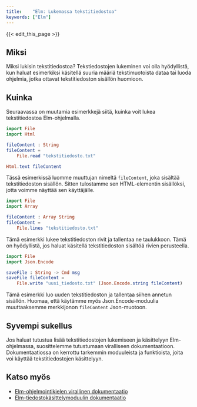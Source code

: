 ```yaml
---
title:    "Elm: Lukemassa tekstitiedostoa"
keywords: ["Elm"]
---
```


{{< edit_this_page >}}

## Miksi

Miksi lukisin tekstitiedostoa? Tekstiedostojen lukeminen voi olla hyödyllistä, kun haluat esimerkiksi käsitellä suuria määriä tekstimuotoista dataa tai luoda ohjelmia, jotka ottavat tekstitiedoston sisällön huomioon.

## Kuinka

Seuraavassa on muutamia esimerkkejä siitä, kuinka voit lukea tekstitiedostoa Elm-ohjelmalla.

```elm
import File
import Html

fileContent : String
fileContent =
    File.read "tekstitiedosto.txt"

Html.text fileContent

```

Tässä esimerkissä luomme muuttujan nimeltä `fileContent`, joka sisältää tekstitiedoston sisällön. Sitten tulostamme sen HTML-elementin sisällöksi, jotta voimme näyttää sen käyttäjälle.

```elm
import File
import Array

fileContent : Array String
fileContent =
    File.lines "tekstitiedosto.txt"

```

Tämä esimerkki lukee tekstitiedoston rivit ja tallentaa ne taulukkoon. Tämä on hyödyllistä, jos haluat käsitellä tekstitiedoston sisältöä rivien perusteella.

```elm
import File
import Json.Encode

saveFile : String -> Cmd msg
saveFile fileContent =
    File.write "uusi_tiedosto.txt" (Json.Encode.string fileContent)

```

Tämä esimerkki luo uuden tekstitiedoston ja tallentaa siihen annetun sisällön. Huomaa, että käytämme myös Json.Encode-moduulia muuttaaksemme merkkijonon `fileContent` Json-muotoon.

## Syvempi sukellus

Jos haluat tutustua lisää tekstitiedostojen lukemiseen ja käsittelyyn Elm-ohjelmassa, suosittelemme tutustumaan viralliseen dokumentaatioon. Dokumentaatiossa on kerrottu tarkemmin moduuleista ja funktioista, joita voi käyttää tekstitiedostojen käsittelyyn.

## Katso myös

- [Elm-ohjelmointikielen virallinen dokumentaatio](https://guide.elm-lang.org/)
- [Elm-tiedostokäsittelymoduulin dokumentaatio](https://package.elm-lang.org/packages/elm/file/latest/File)